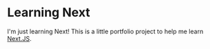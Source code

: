 # Learning Next

I'm just learning Next! This is a little portfolio project to help me learn
[Next.JS](https://nextjs.org).
